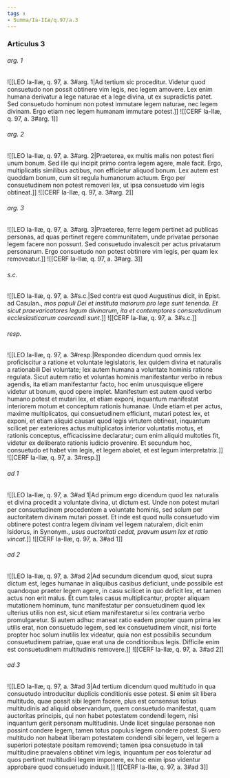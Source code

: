 ```yaml
---
tags : 
- Summa/Ia-IIæ/q.97/a.3
---
```


### Articulus 3

###### arg. 1
![[LEO Ia-IIæ, q. 97, a. 3#arg. 1|Ad tertium sic proceditur. Videtur quod consuetudo non possit obtinere vim legis, nec legem amovere. Lex enim humana derivatur a lege naturae et a lege divina, ut ex supradictis patet. Sed consuetudo hominum non potest immutare legem naturae, nec legem divinam. Ergo etiam nec legem humanam immutare potest.]]
![[CERF Ia-IIæ, q. 97, a. 3#arg. 1]]

###### arg. 2
![[LEO Ia-IIæ, q. 97, a. 3#arg. 2|Praeterea, ex multis malis non potest fieri unum bonum. Sed ille qui incipit primo contra legem agere, male facit. Ergo, multiplicatis similibus actibus, non efficietur aliquod bonum. Lex autem est quoddam bonum, cum sit regula humanorum actuum. Ergo per consuetudinem non potest removeri lex, ut ipsa consuetudo vim legis obtineat.]]
![[CERF Ia-IIæ, q. 97, a. 3#arg. 2]]

###### arg. 3
![[LEO Ia-IIæ, q. 97, a. 3#arg. 3|Praeterea, ferre legem pertinet ad publicas personas, ad quas pertinet regere communitatem, unde privatae personae legem facere non possunt. Sed consuetudo invalescit per actus privatarum personarum. Ergo consuetudo non potest obtinere vim legis, per quam lex removeatur.]]
![[CERF Ia-IIæ, q. 97, a. 3#arg. 3]]

###### s.c.
![[LEO Ia-IIæ, q. 97, a. 3#s.c.|Sed contra est quod Augustinus dicit, in Epist. ad Casulan., *mos populi Dei et instituta maiorum pro lege sunt tenenda. Et sicut praevaricatores legum divinarum, ita et contemptores consuetudinum ecclesiasticarum coercendi sunt*.]]
![[CERF Ia-IIæ, q. 97, a. 3#s.c.]]

###### resp.
![[LEO Ia-IIæ, q. 97, a. 3#resp.|Respondeo dicendum quod omnis lex proficiscitur a ratione et voluntate legislatoris, lex quidem divina et naturalis a rationabili Dei voluntate; lex autem humana a voluntate hominis ratione regulata. Sicut autem ratio et voluntas hominis manifestantur verbo in rebus agendis, ita etiam manifestantur facto, hoc enim unusquisque eligere videtur ut bonum, quod opere implet. Manifestum est autem quod verbo humano potest et mutari lex, et etiam exponi, inquantum manifestat interiorem motum et conceptum rationis humanae. Unde etiam et per actus, maxime multiplicatos, qui consuetudinem efficiunt, mutari potest lex, et exponi, et etiam aliquid causari quod legis virtutem obtineat, inquantum scilicet per exteriores actus multiplicatos interior voluntatis motus, et rationis conceptus, efficacissime declaratur; cum enim aliquid multoties fit, videtur ex deliberato rationis iudicio provenire. Et secundum hoc, consuetudo et habet vim legis, et legem abolet, et est legum interpretatrix.]]
![[CERF Ia-IIæ, q. 97, a. 3#resp.]]

###### ad 1
![[LEO Ia-IIæ, q. 97, a. 3#ad 1|Ad primum ergo dicendum quod lex naturalis et divina procedit a voluntate divina, ut dictum est. Unde non potest mutari per consuetudinem procedentem a voluntate hominis, sed solum per auctoritatem divinam mutari posset. Et inde est quod nulla consuetudo vim obtinere potest contra legem divinam vel legem naturalem, dicit enim Isidorus, in Synonym., *usus auctoritati cedat, pravum usum lex et ratio vincat*.]]
![[CERF Ia-IIæ, q. 97, a. 3#ad 1]]

###### ad 2
![[LEO Ia-IIæ, q. 97, a. 3#ad 2|Ad secundum dicendum quod, sicut supra dictum est, leges humanae in aliquibus casibus deficiunt, unde possibile est quandoque praeter legem agere, in casu scilicet in quo deficit lex, et tamen actus non erit malus. Et cum tales casus multiplicantur, propter aliquam mutationem hominum, tunc manifestatur per consuetudinem quod lex ulterius utilis non est, sicut etiam manifestaretur si lex contraria verbo promulgaretur. Si autem adhuc maneat ratio eadem propter quam prima lex utilis erat, non consuetudo legem, sed lex consuetudinem vincit, nisi forte propter hoc solum inutilis lex videatur, quia non est possibilis secundum consuetudinem patriae, quae erat una de conditionibus legis. Difficile enim est consuetudinem multitudinis removere.]]
![[CERF Ia-IIæ, q. 97, a. 3#ad 2]]

###### ad 3
![[LEO Ia-IIæ, q. 97, a. 3#ad 3|Ad tertium dicendum quod multitudo in qua consuetudo introducitur duplicis conditionis esse potest. Si enim sit libera multitudo, quae possit sibi legem facere, plus est consensus totius multitudinis ad aliquid observandum, quem consuetudo manifestat, quam auctoritas principis, qui non habet potestatem condendi legem, nisi inquantum gerit personam multitudinis. Unde licet singulae personae non possint condere legem, tamen totus populus legem condere potest. Si vero multitudo non habeat liberam potestatem condendi sibi legem, vel legem a superiori potestate positam removendi; tamen ipsa consuetudo in tali multitudine praevalens obtinet vim legis, inquantum per eos toleratur ad quos pertinet multitudini legem imponere, ex hoc enim ipso videntur approbare quod consuetudo induxit.]]
![[CERF Ia-IIæ, q. 97, a. 3#ad 3]]


